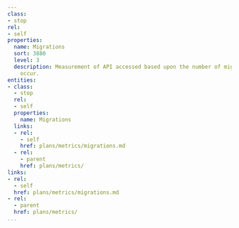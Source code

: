 ```yaml
---
class:
- stop
rel:
- self
properties:
  name: Migrations
  sort: 3880
  level: 3
  description: Measurement of API accessed based upon the number of migrations that
    occur.
entities:
- class:
  - stop
  rel:
  - self
  properties:
    name: Migrations
  links:
  - rel:
    - self
    href: plans/metrics/migrations.md
  - rel:
    - parent
    href: plans/metrics/
links:
- rel:
  - self
  href: plans/metrics/migrations.md
- rel:
  - parent
  href: plans/metrics/
...
```

